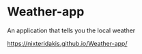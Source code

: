 # Weather-app
An application that tells you the local weather

 https://nixteridakis.github.io/Weather-app/
